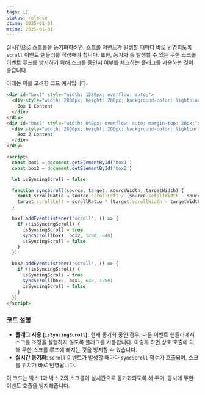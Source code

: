 ```yaml
---
tags: []
status: release
ctime: 2025-01-01
mtime: 2025-01-01
---
```


실시간으로 스크롤을 동기화하려면, 스크롤 이벤트가 발생할 때마다 바로 반영되도록 `scroll` 이벤트 핸들러를 작성해야 합니다. 또한, 동기화 중 발생할 수 있는 무한 스크롤 이벤트 루프를 방지하기 위해 스크롤 중인지 여부를 체크하는 플래그를 사용하는 것이 좋습니다.

아래는 이를 고려한 코드 예시입니다:

```html
<div id="box1" style="width: 1280px; overflow: auto;">
  <div style="width: 2800px; height: 200px; background-color: lightblue;">
    Box 1 Content
  </div>
</div>
<div id="box2" style="width: 640px; overflow: auto; margin-top: 20px;">
  <div style="width: 2800px; height: 200px; background-color: lightcoral;">
    Box 2 Content
  </div>
</div>

<script>
  const box1 = document.getElementById('box1')
  const box2 = document.getElementById('box2')

  let isSyncingScroll = false

  function syncScroll(source, target, sourceWidth, targetWidth) {
    const scrollRatio = source.scrollLeft / (source.scrollWidth - sourceWidth)
    target.scrollLeft = scrollRatio * (target.scrollWidth - targetWidth)
  }

  box1.addEventListener('scroll', () => {
    if (!isSyncingScroll) {
      isSyncingScroll = true
      syncScroll(box1, box2, 1280, 640)
      isSyncingScroll = false
    }
  })

  box2.addEventListener('scroll', () => {
    if (!isSyncingScroll) {
      isSyncingScroll = true
      syncScroll(box2, box1, 640, 1280)
      isSyncingScroll = false
    }
  })
</script>
```

### 코드 설명

- **플래그 사용 (`isSyncingScroll`)**: 현재 동기화 중인 경우, 다른 이벤트 핸들러에서 스크롤 조정을 실행하지 않도록 플래그를 사용합니다. 이렇게 하면 상호 호출에 의해 무한 스크롤 루프에 빠지는 것을 방지할 수 있습니다.
- **실시간 동기화**: `scroll` 이벤트가 발생할 때마다 `syncScroll` 함수가 호출되며, 스크롤 위치가 바로 반영됩니다.

이 코드는 박스 1과 박스 2의 스크롤이 실시간으로 동기화되도록 해 주며, 동시에 무한 이벤트 호출을 방지해줍니다.
